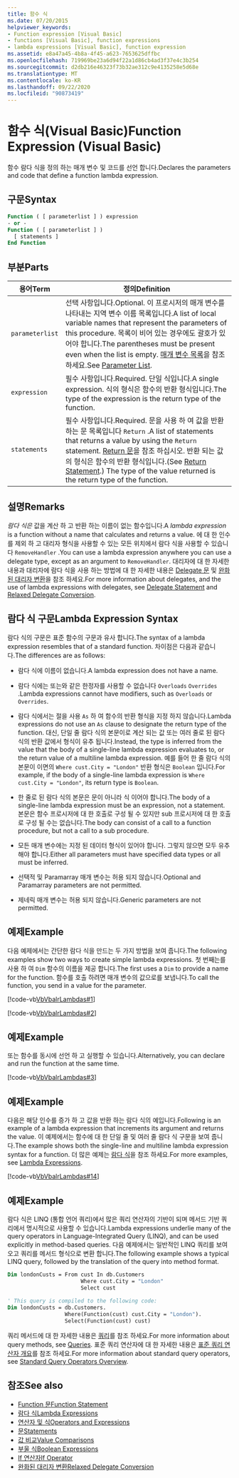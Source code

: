 ```yaml
---
title: 함수 식
ms.date: 07/20/2015
helpviewer_keywords:
- Function expression [Visual Basic]
- functions [Visual Basic], function expressions
- lambda expressions [Visual Basic], function expression
ms.assetid: e8a47a45-4b8a-4f45-a623-7653625dffbc
ms.openlocfilehash: 719969be23a6d94f22a1d86cb4ad3f37e4c3b254
ms.sourcegitcommit: d2db216e46323f73b32ae312c9e4135258e5d68e
ms.translationtype: MT
ms.contentlocale: ko-KR
ms.lasthandoff: 09/22/2020
ms.locfileid: "90873419"
---
```

# <a name="function-expression-visual-basic"></a><span data-ttu-id="2222d-102">함수 식(Visual Basic)</span><span class="sxs-lookup"><span data-stu-id="2222d-102">Function Expression (Visual Basic)</span></span>

<span data-ttu-id="2222d-103">함수 람다 식을 정의 하는 매개 변수 및 코드를 선언 합니다.</span><span class="sxs-lookup"><span data-stu-id="2222d-103">Declares the parameters and code that define a function lambda expression.</span></span>  
  
## <a name="syntax"></a><span data-ttu-id="2222d-104">구문</span><span class="sxs-lookup"><span data-stu-id="2222d-104">Syntax</span></span>  
  
```vb  
Function ( [ parameterlist ] ) expression  
- or -  
Function ( [ parameterlist ] )  
  [ statements ]  
End Function  
```  
  
## <a name="parts"></a><span data-ttu-id="2222d-105">부분</span><span class="sxs-lookup"><span data-stu-id="2222d-105">Parts</span></span>  
  
|<span data-ttu-id="2222d-106">용어</span><span class="sxs-lookup"><span data-stu-id="2222d-106">Term</span></span>|<span data-ttu-id="2222d-107">정의</span><span class="sxs-lookup"><span data-stu-id="2222d-107">Definition</span></span>|  
|---|---|  
|`parameterlist`|<span data-ttu-id="2222d-108">선택 사항입니다.</span><span class="sxs-lookup"><span data-stu-id="2222d-108">Optional.</span></span> <span data-ttu-id="2222d-109">이 프로시저의 매개 변수를 나타내는 지역 변수 이름 목록입니다.</span><span class="sxs-lookup"><span data-stu-id="2222d-109">A list of local variable names that represent the parameters of this procedure.</span></span> <span data-ttu-id="2222d-110">목록이 비어 있는 경우에도 괄호가 있어야 합니다.</span><span class="sxs-lookup"><span data-stu-id="2222d-110">The parentheses must be present even when the list is empty.</span></span> <span data-ttu-id="2222d-111">[매개 변수 목록](../statements/parameter-list.md)을 참조 하세요.</span><span class="sxs-lookup"><span data-stu-id="2222d-111">See [Parameter List](../statements/parameter-list.md).</span></span>|  
|`expression`|<span data-ttu-id="2222d-112">필수 사항입니다.</span><span class="sxs-lookup"><span data-stu-id="2222d-112">Required.</span></span> <span data-ttu-id="2222d-113">단일 식입니다.</span><span class="sxs-lookup"><span data-stu-id="2222d-113">A single expression.</span></span> <span data-ttu-id="2222d-114">식의 형식은 함수의 반환 형식입니다.</span><span class="sxs-lookup"><span data-stu-id="2222d-114">The type of the expression is the return type of the function.</span></span>|  
|`statements`|<span data-ttu-id="2222d-115">필수 사항입니다.</span><span class="sxs-lookup"><span data-stu-id="2222d-115">Required.</span></span> <span data-ttu-id="2222d-116">문을 사용 하 여 값을 반환 하는 문 목록입니다 `Return` .</span><span class="sxs-lookup"><span data-stu-id="2222d-116">A list of statements that returns a value by using the `Return` statement.</span></span> <span data-ttu-id="2222d-117">[Return 문](../statements/return-statement.md)을 참조 하십시오. 반환 되는 값의 형식은 함수의 반환 형식입니다.</span><span class="sxs-lookup"><span data-stu-id="2222d-117">(See [Return Statement](../statements/return-statement.md).) The type of the value returned is the return type of the function.</span></span>|  
  
## <a name="remarks"></a><span data-ttu-id="2222d-118">설명</span><span class="sxs-lookup"><span data-stu-id="2222d-118">Remarks</span></span>  

 <span data-ttu-id="2222d-119">*람다 식은* 값을 계산 하 고 반환 하는 이름이 없는 함수입니다.</span><span class="sxs-lookup"><span data-stu-id="2222d-119">A *lambda expression* is a function without a name that calculates and returns a value.</span></span> <span data-ttu-id="2222d-120">에 대 한 인수를 제외 하 고 대리자 형식을 사용할 수 있는 모든 위치에서 람다 식을 사용할 수 있습니다 `RemoveHandler` .</span><span class="sxs-lookup"><span data-stu-id="2222d-120">You can use a lambda expression anywhere you can use a delegate type, except as an argument to `RemoveHandler`.</span></span> <span data-ttu-id="2222d-121">대리자에 대 한 자세한 내용과 대리자에 람다 식을 사용 하는 방법에 대 한 자세한 내용은 [Delegate 문](../statements/delegate-statement.md) 및 [완화 된 대리자 변환](../../programming-guide/language-features/delegates/relaxed-delegate-conversion.md)을 참조 하세요.</span><span class="sxs-lookup"><span data-stu-id="2222d-121">For more information about delegates, and the use of lambda expressions with delegates, see [Delegate Statement](../statements/delegate-statement.md) and [Relaxed Delegate Conversion](../../programming-guide/language-features/delegates/relaxed-delegate-conversion.md).</span></span>  
  
## <a name="lambda-expression-syntax"></a><span data-ttu-id="2222d-122">람다 식 구문</span><span class="sxs-lookup"><span data-stu-id="2222d-122">Lambda Expression Syntax</span></span>  

 <span data-ttu-id="2222d-123">람다 식의 구문은 표준 함수의 구문과 유사 합니다.</span><span class="sxs-lookup"><span data-stu-id="2222d-123">The syntax of a lambda expression resembles that of a standard function.</span></span> <span data-ttu-id="2222d-124">차이점은 다음과 같습니다.</span><span class="sxs-lookup"><span data-stu-id="2222d-124">The differences are as follows:</span></span>  
  
- <span data-ttu-id="2222d-125">람다 식에 이름이 없습니다.</span><span class="sxs-lookup"><span data-stu-id="2222d-125">A lambda expression does not have a name.</span></span>  
  
- <span data-ttu-id="2222d-126">람다 식에는 또는와 같은 한정자를 사용할 수 없습니다 `Overloads` `Overrides` .</span><span class="sxs-lookup"><span data-stu-id="2222d-126">Lambda expressions cannot have modifiers, such as `Overloads` or `Overrides`.</span></span>  
  
- <span data-ttu-id="2222d-127">람다 식에서는 절을 사용 `As` 하 여 함수의 반환 형식을 지정 하지 않습니다.</span><span class="sxs-lookup"><span data-stu-id="2222d-127">Lambda expressions do not use an `As` clause to designate the return type of the function.</span></span> <span data-ttu-id="2222d-128">대신, 단일 줄 람다 식의 본문이로 계산 되는 값 또는 여러 줄로 된 람다 식의 반환 값에서 형식이 유추 됩니다.</span><span class="sxs-lookup"><span data-stu-id="2222d-128">Instead, the type is inferred from the value that the body of a single-line lambda expression evaluates to, or the return value of a multiline lambda expression.</span></span> <span data-ttu-id="2222d-129">예를 들어 한 줄 람다 식의 본문이 이면의 `Where cust.City = "London"` 반환 형식은 `Boolean` 입니다.</span><span class="sxs-lookup"><span data-stu-id="2222d-129">For example, if the body of a single-line lambda expression is `Where cust.City = "London"`, its return type is `Boolean`.</span></span>  
  
- <span data-ttu-id="2222d-130">한 줄로 된 람다 식의 본문은 문이 아니라 식 이어야 합니다.</span><span class="sxs-lookup"><span data-stu-id="2222d-130">The body of a single-line lambda expression must be an expression, not a statement.</span></span> <span data-ttu-id="2222d-131">본문은 함수 프로시저에 대 한 호출로 구성 될 수 있지만 sub 프로시저에 대 한 호출로 구성 될 수는 없습니다.</span><span class="sxs-lookup"><span data-stu-id="2222d-131">The body can consist of a call to a function procedure, but not a call to a sub procedure.</span></span>  
  
- <span data-ttu-id="2222d-132">모든 매개 변수에는 지정 된 데이터 형식이 있어야 합니다. 그렇지 않으면 모두 유추 해야 합니다.</span><span class="sxs-lookup"><span data-stu-id="2222d-132">Either all parameters must have specified data types or all must be inferred.</span></span>  
  
- <span data-ttu-id="2222d-133">선택적 및 Paramarray 매개 변수는 허용 되지 않습니다.</span><span class="sxs-lookup"><span data-stu-id="2222d-133">Optional and Paramarray parameters are not permitted.</span></span>  
  
- <span data-ttu-id="2222d-134">제네릭 매개 변수는 허용 되지 않습니다.</span><span class="sxs-lookup"><span data-stu-id="2222d-134">Generic parameters are not permitted.</span></span>  
  
## <a name="example"></a><span data-ttu-id="2222d-135">예제</span><span class="sxs-lookup"><span data-stu-id="2222d-135">Example</span></span>  

 <span data-ttu-id="2222d-136">다음 예제에서는 간단한 람다 식을 만드는 두 가지 방법을 보여 줍니다.</span><span class="sxs-lookup"><span data-stu-id="2222d-136">The following examples show two ways to create simple lambda expressions.</span></span> <span data-ttu-id="2222d-137">첫 번째는를 사용 하 여 `Dim` 함수의 이름을 제공 합니다.</span><span class="sxs-lookup"><span data-stu-id="2222d-137">The first uses a `Dim` to provide a name for the function.</span></span> <span data-ttu-id="2222d-138">함수를 호출 하려면 매개 변수의 값으로를 보냅니다.</span><span class="sxs-lookup"><span data-stu-id="2222d-138">To call the function, you send in a value for the parameter.</span></span>  
  
 [!code-vb[VbVbalrLambdas#1](~/samples/snippets/visualbasic/VS_Snippets_VBCSharp/VbVbalrLambdas/VB/Class1.vb#1)]  
  
 [!code-vb[VbVbalrLambdas#2](~/samples/snippets/visualbasic/VS_Snippets_VBCSharp/VbVbalrLambdas/VB/Class1.vb#2)]  
  
## <a name="example"></a><span data-ttu-id="2222d-139">예제</span><span class="sxs-lookup"><span data-stu-id="2222d-139">Example</span></span>  

 <span data-ttu-id="2222d-140">또는 함수를 동시에 선언 하 고 실행할 수 있습니다.</span><span class="sxs-lookup"><span data-stu-id="2222d-140">Alternatively, you can declare and run the function at the same time.</span></span>  
  
 [!code-vb[VbVbalrLambdas#3](~/samples/snippets/visualbasic/VS_Snippets_VBCSharp/VbVbalrLambdas/VB/Class1.vb#3)]  
  
## <a name="example"></a><span data-ttu-id="2222d-141">예제</span><span class="sxs-lookup"><span data-stu-id="2222d-141">Example</span></span>  

 <span data-ttu-id="2222d-142">다음은 해당 인수를 증가 하 고 값을 반환 하는 람다 식의 예입니다.</span><span class="sxs-lookup"><span data-stu-id="2222d-142">Following is an example of a lambda expression that increments its argument and returns the value.</span></span> <span data-ttu-id="2222d-143">이 예제에서는 함수에 대 한 단일 줄 및 여러 줄 람다 식 구문을 보여 줍니다.</span><span class="sxs-lookup"><span data-stu-id="2222d-143">The example shows both the single-line and multiline lambda expression syntax for a function.</span></span> <span data-ttu-id="2222d-144">더 많은 예제는 [람다 식](../../programming-guide/language-features/procedures/lambda-expressions.md)을 참조 하세요.</span><span class="sxs-lookup"><span data-stu-id="2222d-144">For more examples, see [Lambda Expressions](../../programming-guide/language-features/procedures/lambda-expressions.md).</span></span>  
  
 [!code-vb[VbVbalrLambdas#14](~/samples/snippets/visualbasic/VS_Snippets_VBCSharp/VbVbalrLambdas/VB/Class1.vb#14)]  
  
## <a name="example"></a><span data-ttu-id="2222d-145">예제</span><span class="sxs-lookup"><span data-stu-id="2222d-145">Example</span></span>  

 <span data-ttu-id="2222d-146">람다 식은 LINQ (통합 언어 쿼리)에서 많은 쿼리 연산자의 기반이 되며 메서드 기반 쿼리에서 명시적으로 사용할 수 있습니다.</span><span class="sxs-lookup"><span data-stu-id="2222d-146">Lambda expressions underlie many of the query operators in Language-Integrated Query (LINQ), and can be used explicitly in method-based queries.</span></span> <span data-ttu-id="2222d-147">다음 예제에서는 일반적인 LINQ 쿼리를 보여 오고 쿼리를 메서드 형식으로 변환 합니다.</span><span class="sxs-lookup"><span data-stu-id="2222d-147">The following example shows a typical LINQ query, followed by the translation of the query into method format.</span></span>  
  
```vb  
Dim londonCusts = From cust In db.Customers  
                       Where cust.City = "London"  
                       Select cust  
  
' This query is compiled to the following code:  
Dim londonCusts = db.Customers.  
                  Where(Function(cust) cust.City = "London").  
                  Select(Function(cust) cust)  
```  
  
 <span data-ttu-id="2222d-148">쿼리 메서드에 대 한 자세한 내용은 [쿼리](../queries/index.md)를 참조 하세요.</span><span class="sxs-lookup"><span data-stu-id="2222d-148">For more information about query methods, see [Queries](../queries/index.md).</span></span> <span data-ttu-id="2222d-149">표준 쿼리 연산자에 대 한 자세한 내용은 [표준 쿼리 연산자 개요](../../programming-guide/concepts/linq/standard-query-operators-overview.md)를 참조 하세요.</span><span class="sxs-lookup"><span data-stu-id="2222d-149">For more information about standard query operators, see [Standard Query Operators Overview](../../programming-guide/concepts/linq/standard-query-operators-overview.md).</span></span>  
  
## <a name="see-also"></a><span data-ttu-id="2222d-150">참조</span><span class="sxs-lookup"><span data-stu-id="2222d-150">See also</span></span>

- [<span data-ttu-id="2222d-151">Function 문</span><span class="sxs-lookup"><span data-stu-id="2222d-151">Function Statement</span></span>](../statements/function-statement.md)
- [<span data-ttu-id="2222d-152">람다 식</span><span class="sxs-lookup"><span data-stu-id="2222d-152">Lambda Expressions</span></span>](../../programming-guide/language-features/procedures/lambda-expressions.md)
- [<span data-ttu-id="2222d-153">연산자 및 식</span><span class="sxs-lookup"><span data-stu-id="2222d-153">Operators and Expressions</span></span>](../../programming-guide/language-features/operators-and-expressions/index.md)
- [<span data-ttu-id="2222d-154">문</span><span class="sxs-lookup"><span data-stu-id="2222d-154">Statements</span></span>](../../programming-guide/language-features/statements.md)
- [<span data-ttu-id="2222d-155">값 비교</span><span class="sxs-lookup"><span data-stu-id="2222d-155">Value Comparisons</span></span>](../../programming-guide/language-features/operators-and-expressions/value-comparisons.md)
- [<span data-ttu-id="2222d-156">부울 식</span><span class="sxs-lookup"><span data-stu-id="2222d-156">Boolean Expressions</span></span>](../../programming-guide/language-features/operators-and-expressions/boolean-expressions.md)
- [<span data-ttu-id="2222d-157">If 연산자</span><span class="sxs-lookup"><span data-stu-id="2222d-157">If Operator</span></span>](if-operator.md)
- [<span data-ttu-id="2222d-158">완화된 대리자 변환</span><span class="sxs-lookup"><span data-stu-id="2222d-158">Relaxed Delegate Conversion</span></span>](../../programming-guide/language-features/delegates/relaxed-delegate-conversion.md)
